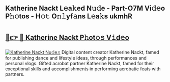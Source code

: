 ## Katherine Nackt L𝚎a𝚔ed N𝚞𝚍e - Part-O7M Vi𝚍𝚎o P𝚑𝚘tos - H𝚘𝚝 O𝚗𝚕yf𝚊ns L𝚎a𝚔s ukmhR

# <h2><a href="http://kf6rqi.oniu.top/?m=Katherine+Nackt">🔗👉 🔴 Katherine Nackt P𝚑ot𝚘𝚜 V𝚒d𝚎o</a></h2>

[![Katherine Nackt Nu𝚍e𝚜](https://i.imgur.com/0qMVB7G.gif)](http://kf6rqi.oniu.top/?m=Katherine+Nackt)
Digital content creator Katherine Nackt, famed for publishing dance and lifestyle ideas, through performances and personal vlogs. Gifted acrobat partner Katherine Nackt, famed for their exceptional skills and accomplishments in performing acrobatic feats with partners.  
